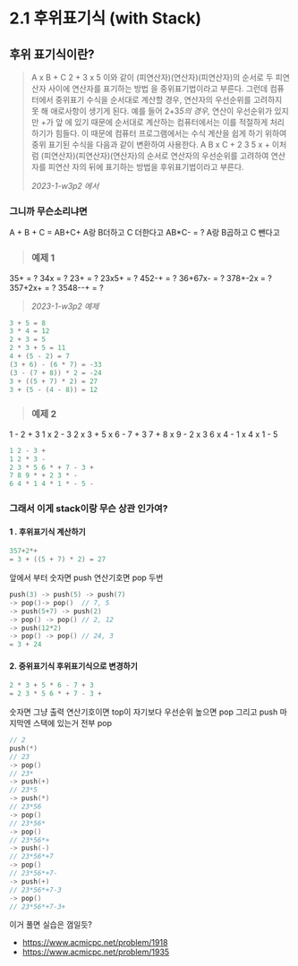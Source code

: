 # 2.1 후위표기식 (with Stack)
## 후위 표기식이란?
>
> A x B + C
> 2 + 3 x 5
> 이와 같이 (피연산자)(연산자)(피연산자)의 순서로 두 피연산자 사이에 연산자를 표기하는 방법 을 중위표기법이라고 부른다.
> 그런데 컴퓨터에서 중위표기 수식을 순서대로 계산할 경우, 연산자의 우선순위를 고려하지 못 해 애로사항이 생기게 된다. 예를 들어 2+3*5의 경우,* 연산이 우선순위가 있지만 +가 앞 에 있기 때문에 순서대로 계산하는 컴퓨터에서는 이를 적절하게 처리하기가 힘들다.
> 이 때문에 컴퓨터 프로그램에서는 수식 계산을 쉽게 하기 위하여 중위 표기된 수식을 다음과 같이 변환하여 사용한다.
> A B x C +
> 2 3 5 x +
> 이처럼 (피연산자)(피연산자)(연산자)의 순서로 연산자의 우선순위를 고려하여 연산자를 피연산 자의 뒤에 표기하는 방법을 후위표기법이라고 부른다.
>
> _2023-1-w3p2 에서_

### 그니까 무슨소리냐면

A + B + C = AB+C+
A랑 B더하고 C 더한다고
AB*C- = ?
A랑 B곱하고 C 뺀다고

> ### 예제 1
35+ = ?
34x = ?
23+ = ?
23x5+ = ? 
452-+ = ?
36+67x- = ?
378+-2x = ?
357+2x+ = ? 
3548--+ = ?
>_2023-1-w3p2 예제_


```cpp
3 + 5 = 8
3 * 4 = 12
2 + 3 = 5
2 * 3 + 5 = 11
4 + (5 - 2) = 7
(3 + 6) - (6 * 7) = -33
(3 - (7 + 8)) * 2 = -24
3 + ((5 + 7) * 2) = 27
3 + (5 - (4 - 8)) = 12
```
>### 예제 2
1 - 2 + 3
1 x 2 - 3 
2 x 3 + 5 x 6 - 7 + 3 
7 + 8 x 9 - 2 x 3 
6 x 4 - 1 x 4 x 1 - 5

```cpp
1 2 - 3 +
1 2 * 3 -
2 3 * 5 6 * + 7 - 3 +
7 8 9 * + 2 3 * -
6 4 * 1 4 * 1 * - 5 -
```
### 그래서 이게 stack이랑 무슨 상관 인가여?
#### 1 . 후위표기식 계산하기
```cpp
357+2*+ 
= 3 + ((5 + 7) * 2) = 27
```
앞에서 부터 숫자면 push 연산기호면 pop 두번
```cpp
push(3) -> push(5) -> push(7)
-> pop()-> pop()  // 7, 5
-> push(5+7) -> push(2) 
-> pop() -> pop() // 2, 12
-> push(12*2)
-> pop() -> pop() // 24, 3
= 3 + 24
```
#### 2. 중위표기식 후위표기식으로 변경하기

```cpp
2 * 3 + 5 * 6 - 7 + 3
= 2 3 * 5 6 * + 7 - 3 +
```
숫자면 그냥 출력 
연산기호이면 top이 자기보다 우선순위 높으면 pop 그리고 push
마지막엔 스택에 있는거 전부 pop
```cpp
// 2
push(*)
// 23
-> pop() 
// 23*
-> push(+) 
// 23*5
-> push(*)
// 23*56
-> pop()
// 23*56*
-> pop()
// 23*56*+
-> push(-)
// 23*56*+7
-> pop()
// 23*56*+7-
-> push(+)
// 23*56*+7-3
-> pop()
// 23*56*+7-3+
```

이거 풀면 실습은 껌일듯?
- https://www.acmicpc.net/problem/1918
- https://www.acmicpc.net/problem/1935
